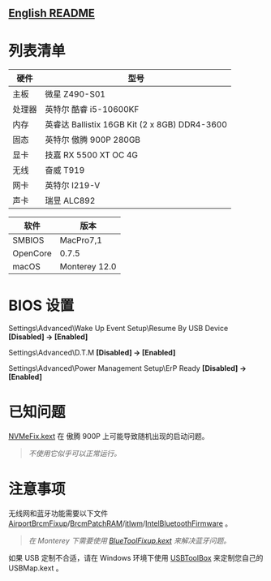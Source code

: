 ## [English README](https://github.com/jdjxk/Hackintosh_OpenCore_Intel_i5_10600KF_MSI_Z490_S01_GIGABYTE_RX5500XT_4G/blob/main/README.md)

# 列表清单

| 硬件   | 型号                                          |
| ------ | --------------------------------------------- |
| 主板   | 微星 Z490-S01                                 |
| 处理器 | 英特尔 酷睿 i5-10600KF                        |
| 内存   | 英睿达 Ballistix 16GB Kit (2 x 8GB) DDR4-3600 |
| 固态   | 英特尔 傲腾 900P 280GB                        |
| 显卡   | 技嘉 RX 5500 XT OC 4G                         |
| 无线   | 奋威 T919                                     |
| 网卡   | 英特尔 I219-V                                 |
| 声卡   | 瑞昱 ALC892                                   |

| 软件     | 版本          |
| -------- | ------------- |
| SMBIOS   | MacPro7,1     |
| OpenCore | 0.7.5         |
| macOS    | Monterey 12.0 |

# BIOS 设置

Settings\Advanced\Wake Up Event Setup\Resume By USB Device **[Disabled] -> [Enabled]**

Settings\Advanced\D.T.M **[Disabled] -> [Enabled]**

Settings\Advanced\Power Management Setup\ErP Ready **[Disabled] -> [Enabled]**

# 已知问题

[NVMeFix.kext](https://github.com/acidanthera/NVMeFix) 在 傲腾 900P 上可能导致随机出现的启动问题。

> *不使用它似乎可以正常运行。*

# 注意事项

无线网和蓝牙功能需要以下文件 [AirportBrcmFixup](https://github.com/acidanthera/AirportBrcmFixup)/[BrcmPatchRAM](https://github.com/acidanthera/BrcmPatchRAM)/[itlwm](https://github.com/OpenIntelWireless/itlwm)/[IntelBluetoothFirmware](https://github.com/OpenIntelWireless/IntelBluetoothFirmware) 。

> *在 Monterey 下需要使用 [BlueToolFixup.kext](https://github.com/acidanthera/BrcmPatchRAM) 来解决蓝牙问题。* 

如果 USB 定制不合适，请在 Windows 环境下使用 [USBToolBox](https://github.com/USBToolBox/tool) 来定制您自己的 USBMap.kext 。

